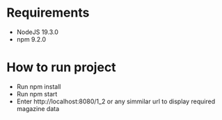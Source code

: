 # Requirements

- NodeJS 19.3.0
- npm 9.2.0

# How to run project

- Run npm install
- Run npm start
- Enter http://localhost:8080/1_2 or any simmilar url to display required magazine data

